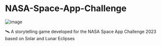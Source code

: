 # NASA-Space-App-Challenge
![image](https://github.com/Aby-ss/NASA-Space-App-Challenge/assets/103417697/b003677d-8d80-4cd2-97c5-980863eed81a)

🛰 A storytelling game developed for the NASA Space App Challenge 2023 based on Solar and Lunar Eclipses
